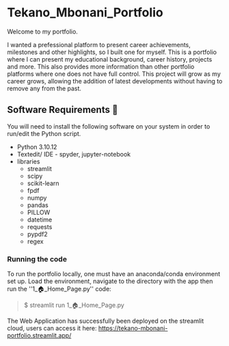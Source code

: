 # Tekano_Mbonani_Portfolio

Welcome to my portfolio. 

I wanted a prefessional platform to present career achievements, milestones and other highlights, so I built one for myself. This is a portfolio where I can present my educational background, career history, projects and more. This also provides more information than other portfolio platforms where one does not have full control. This project will grow as my career grows, allowing the addition of latest developments without having to remove any from the past. 

## Software Requirements 🔌
You will need to install the following software on your system in order to run/edit the Python script.
* Python 3.10.12
* Textedit/ IDE - spyder, jupyter-notebook
* libraries
  * streamlit
  * scipy
  * scikit-learn
  * fpdf
  * numpy
  * pandas
  * PILLOW
  * datetime
  * requests
  * pypdf2
  * regex

### Running the code
To run the portfolio locally, one must have an anaconda/conda environment set up. Load the environment, navigate to the directory with the app then run the ''1_🏠_Home_Page.py'' code:

> $ streamlit run 1_🏠_Home_Page.py

The Web Application has successfully been deployed on the streamlit cloud, users can access it here: https://tekano-mbonani-portfolio.streamlit.app/
